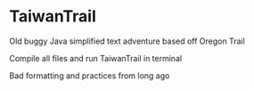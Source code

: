# TaiwanTrail
Old buggy Java simplified text adventure based off Oregon Trail

Compile all files and run TaiwanTrail in terminal

Bad formatting and practices from long ago
